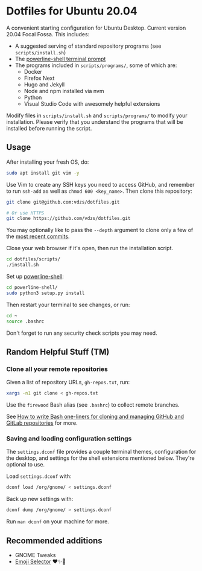 # Dotfiles for Ubuntu 20.04

A convenient starting configuration for Ubuntu Desktop. Current version 20.04 Focal Fossa. This includes:

- A suggested serving of standard repository programs (see `scripts/install.sh`)
- The [powerline-shell terminal prompt](https://github.com/b-ryan/powerline-shell)
- The programs included in `scripts/programs/`, some of which are:
  - Docker
  - Firefox Next
  - Hugo and Jekyll
  - Node and npm installed via nvm
  - Python
  - Visual Studio Code with awesomely helpful extensions

Modify files in `scripts/install.sh` and `scripts/programs/` to modify your installation. Please verify that you understand the programs that will be installed before running the script.

## Usage

After installing your fresh OS, do:

```sh
sudo apt install git vim -y
```

Use Vim to create any SSH keys you need to access GitHub, and remember to run `ssh-add` as well as `chmod 600 <key_name>`. Then clone this repository:

```sh
git clone git@github.com:vdzs/dotfiles.git

# Or use HTTPS
git clone https://github.com/vdzs/dotfiles.git
```

You may optionally like to pass the `--depth` argument to clone only a few of the [most recent commits](https://github.com/vdzs/dotfiles/commits/master).

Close your web browser if it's open, then run the installation script.

```sh
cd dotfiles/scripts/
./install.sh
```

Set up [powerline-shell](https://github.com/b-ryan/powerline-shell):

```sh
cd powerline-shell/
sudo python3 setup.py install
```

Then restart your terminal to see changes, or run:

```sh
cd ~
source .bashrc
```

Don't forget to run any security check scripts you may need.

## Random Helpful Stuff (TM)

### Clone all your remote repositories

Given a list of repository URLs, `gh-repos.txt`, run:

```sh
xargs -n1 git clone < gh-repos.txt
```

Use the `firewood` Bash alias (see `.bashrc`) to collect remote branches.

See [How to write Bash one-liners for cloning and managing GitHub and GitLab repositories](https://victoria.dev/blog/how-to-write-bash-one-liners-for-cloning-and-managing-github-and-gitlab-repositories/) for more.

### Saving and loading configuration settings

The `settings.dconf` file provides a couple terminal themes, configuration for the desktop, and settings for the shell extensions mentioned below. They're optional to use.

Load `settings.dconf` with:

```sh
dconf load /org/gnome/ < settings.dconf
```

Back up new settings with:

```sh
dconf dump /org/gnome/ > settings.dconf
```

Run `man dconf` on your machine for more.

## Recommended additions

- GNOME Tweaks
- [Emoji Selector](https://extensions.gnome.org/extension/1162/emoji-selector/) ❤️✨🦄
